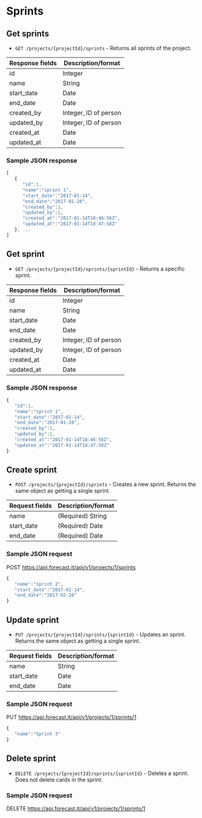 # Sprints

## Get sprints

* `GET /projects/{projectId}/sprints` - Returns all sprints of the project.

|Response fields | Description/format|
|------------ | -------------|
|id | Integer|
|name | String|
|start_date | Date|
|end_date | Date|
|created_by | Integer, ID of person|
|updated_by | Integer, ID of person|
|created_at | Date|
|updated_at | Date|

### Sample JSON response
```javascript
[
   {
      "id":1,
      "name":"sprint 1",
      "start_date":"2017-01-14",
      "end_date":"2017-01-28",
      "created_by":1,
      "updated_by":1,
      "created_at":"2017-01-14T18:46:56Z",
      "updated_at":"2017-01-14T18:47:58Z"
   }, ...
]
```

## Get sprint

* `GET /projects/{projectId}/sprints/{sprintId}` - Returns a specific sprint.

|Response fields | Description/format|
|------------ | -------------|
|id | Integer|
|name | String|
|start_date | Date|
|end_date | Date|
|created_by | Integer, ID of person|
|updated_by | Integer, ID of person|
|created_at | Date|
|updated_at | Date|

### Sample JSON response
```javascript
{
   "id":1,
   "name":"sprint 1",
   "start_date":"2017-01-14",
   "end_date":"2017-01-28",
   "created_by":1,
   "updated_by":1,
   "created_at":"2017-01-14T18:46:56Z",
   "updated_at":"2017-01-14T18:47:58Z"
}
```

## Create sprint

* `POST /projects/{projectId}/sprints` - Creates a new sprint. Returns the same object as getting a single sprint.

|Request fields | Description/format|
|------------ | -------------|
|name | (Required) String|
|start_date | (Required) Date|
|end_date | (Required) Date|

### Sample JSON request
POST https://api.forecast.it/api/v1/projects/1/sprints

```javascript
{
   "name":"sprint 2",
   "start_date":"2017-02-14",
   "end_date":"2017-02-28"
}
```

## Update sprint

* `PUT /projects/{projectId}/sprints/{sprintId}` - Updates an sprint. Returns the same object as getting a single sprint.

|Request fields | Description/format|
|------------ | -------------|
|name | String|
|start_date | Date|
|end_date | Date|

### Sample JSON request
PUT https://api.forecast.it/api/v1/projects/1/sprints/1

```javascript
{
   "name":"Sprint 3"
}
```

## Delete sprint

* `DELETE /projects/{projectId}/sprints/{sprintId}` - Deletes a sprint. Does not delete cards in the sprint.

### Sample JSON request
DELETE https://api.forecast.it/api/v1/projects/1/sprints/1